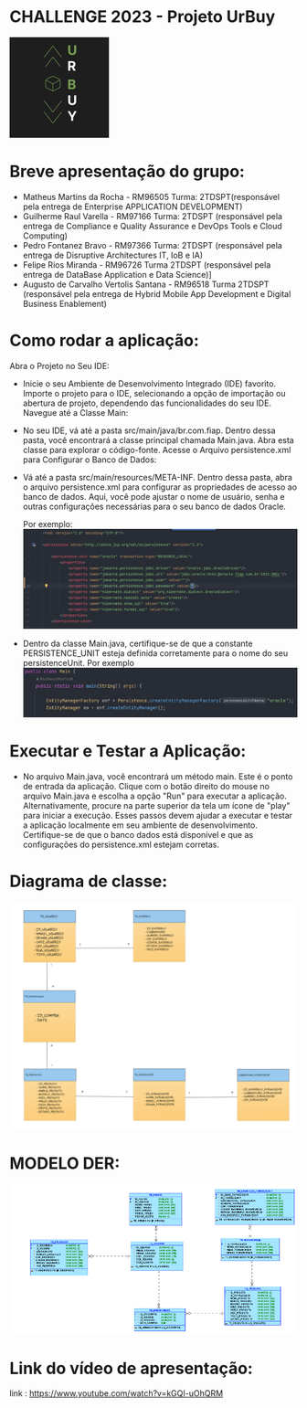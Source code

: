 # CHALLENGE  2023 - Projeto UrBuy

![ LOGO DO PROJETO ](documentação/UrBuyLogo.jpeg)

# Breve apresentação do grupo: 
* Matheus Martins da Rocha - RM96505 Turma: 2TDSPT(responsável pela entrega de Enterprise APPLICATION DEVELOPMENT)
* Guilherme Raul Varella - RM97166 Turma: 2TDSPT (responsável pela entrega de Compliance e Quality Assurance e DevOps Tools e Cloud Computing)
* Pedro Fontanez Bravo - RM97366 Turma: 2TDSPT (responsável pela entrega de Disruptive Architectures IT, IoB e IA)
* Felipe Rios Miranda - RM96726 Turma 2TDSPT (responsável pela entrega de DataBase Application e Data Science)]
* Augusto de Carvalho Vertolis Santana - RM96518 Turma 2TDSPT (responsável pela entrega de Hybrid Mobile App Development e Digital Business Enablement)


# Como rodar a aplicação: 

Abra o Projeto no Seu IDE:

* Inicie o seu Ambiente de Desenvolvimento Integrado (IDE) favorito.
Importe o projeto para o IDE, selecionando a opção de importação ou abertura de projeto, dependendo das funcionalidades do seu IDE.
Navegue até a Classe Main:

* No seu IDE, vá até a pasta src/main/java/br.com.fiap.
Dentro dessa pasta, você encontrará a classe principal chamada Main.java. Abra esta classe para explorar o código-fonte.
Acesse o Arquivo persistence.xml para Configurar o Banco de Dados:

* Vá até a pasta src/main/resources/META-INF.
Dentro dessa pasta, abra o arquivo persistence.xml para configurar as propriedades de acesso ao banco de dados. Aqui, você pode ajustar o nome de usuário, senha e outras configurações necessárias para o seu banco de dados Oracle.

    Por exemplo:
![EXEMPLO_PERSISTENCE](documentação/PERSISC.jpeg)

* Dentro da classe Main.java, certifique-se de que a constante PERSISTENCE_UNIT esteja definida corretamente para o nome do seu persistenceUnit.
  Por exemplo
![EXEMPLO_MAIN](documentação/main.jpeg)

# Executar e Testar a Aplicação:

* No arquivo Main.java, você encontrará um método main. Este é o ponto de entrada da aplicação.
Clique com o botão direito do mouse no arquivo Main.java e escolha a opção "Run" para executar a aplicação. Alternativamente, procure na parte superior da tela um ícone de "play" para iniciar a execução.
Esses passos devem ajudar a executar e testar a aplicação localmente em seu ambiente de desenvolvimento. Certifique-se de que o banco dados está disponível e que as configurações do persistence.xml estejam corretas.

# Diagrama de classe:

![ DIAGRAMA DE CLASSE ](documentação/DiagramaClasse.png)


# MODELO DER:

![ MODELO_DER ](documentação/LOGICO.png)

# Link do vídeo de apresentação:

link : https://www.youtube.com/watch?v=kGQI-uOhQRM


